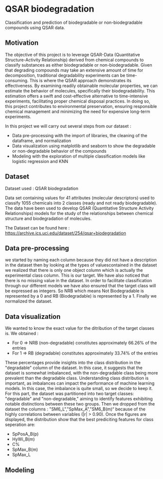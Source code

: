 # QSAR biodegradation
Classification and prediction of biodegradable or non-biodegradable compounds using QSAR data.
## Motivation
 The objective of this project is to leverage QSAR-Data (Quantitative Structure-Activity Relationship) derived from chemical compounds to classify substances as either biodegradable or non-biodegradable. Given that degrading compounds may take an extensive amount of time for decomposition, traditional degradability experiments can be time-consuming. This is where the QSAR approach demonstrates its effectiveness. By examining readily obtainable molecular properties, we can estimate the behavior of molecules, specifically their biodegradability. This estimation offers a swift and cost-effective alternative to time-intensive experiments, facilitating proper chemical disposal practices. In doing so, this project contributes to environmental preservation, ensuring responsible chemical management and minimizing the need for expensive long-term experiments.

 In this project we will carry out several steps from our dataset :
 * Data pre-processing with the import of libraries, the cleaning of the dataframe, and normalization
 * Data visualization using matplotlib and seaborn to show the degradable or non-degradable behavior of the compounds
 * Modeling with the exploration of multiple classification models like logistic regression and KNN
 ## Dataset
 Dataset used : QSAR biodegradation

 Data set containing values for 41 attributes (molecular descriptors) used to classify 1055 chemicals into 2 classes (ready and not ready biodegradable).
 The data have been used to develop QSAR (Quantitative Structure Activity Relationships) models for the study of the relationships between chemical structure and biodegradation of molecules.
 
 The Dataset can be found here : https://archive.ics.uci.edu/dataset/254/qsar+biodegradation
## Data pre-processing
we started by naming each column because they did not have a description in the dataset then by looking at the types of values ​​contained in the dataset we realized that there is only one object column which is actually the experimental class column. This is our target. We have also noticed that there is no missing value in the dataset. In order to facilitate classification through our different models we have also ensured that the target class will be expressed as integers. So NRB which means Not Biodegradable is represented by a 0 and RB (Biodegradable) is represented by a 1. Finally we normalized the dataset.

## Data visualization
We wanted to know the exact value for the ditribution of the target classes is. We obtained :
* For 0 => NRB (non-degradable) constitutes approximately 66.26% of the entries
* For 1 => RB (degradable) constitutes approximately 33.74% of the entries

These percentages provide insights into the class distribution in the "degradable" column of the dataset. In this case, it suggests that the dataset is somewhat imbalanced, with the non-degradable class being more prevalent than the degradable class. Understanding class distribution is important, as imbalances can impact the performance of machine learning models. In this case, the imbalance is quite small, so we decide to keep it. For this part, the dataset was partitioned into two target classes: "degradable" and "non-degradable," aiming to identify features exhibiting notable distinctions between these two groups. Then we dropped from the dataset the columns : "SM6_L","SpMax_A","SM6_B(m)“ because of the highly correlations between variables (|r| > 0.90). Once the figures are displayed, the distribution show that the best prediciting features for class seperation are:
* SpPosA_B(p)
* HyWi_B(m)
* C%
* SpMax_B(m)
* SpMax_L

## Modeling




 






 

